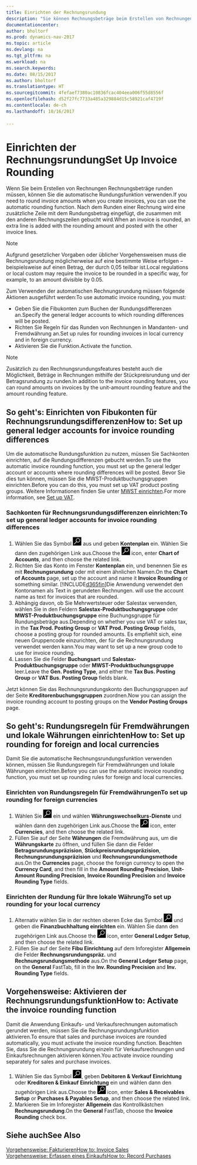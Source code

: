 ```yaml
---
title: Einrichten der Rechnungsrundung
description: "Sie können Rechnungsbeträge beim Erstellen von Rechnungen runden. Darüber hinaus muss die Rechnungsrundung möglicherweise aufgrund lokaler Vorgaben oder üblicher Vorgehensweisenauf eine bestimmte Weise erfolgen – beispielsweise auf einen Betrag, der durch 0,05 teilbar ist."
documentationcenter: 
author: bholtorf
ms.prod: dynamics-nav-2017
ms.topic: article
ms.devlang: na
ms.tgt_pltfrm: na
ms.workload: na
ms.search.keywords: 
ms.date: 08/15/2017
ms.author: bholtorf
ms.translationtype: HT
ms.sourcegitcommit: 4fefaef7380ac10836fcac404eea006f55d8556f
ms.openlocfilehash: d52f27fc7733a485a329884d15c58921caf4719f
ms.contentlocale: de-ch
ms.lasthandoff: 10/16/2017

---
```

# <a name="set-up-invoice-rounding"></a><span data-ttu-id="e7ce0-104">Einrichten der Rechnungsrundung</span><span class="sxs-lookup"><span data-stu-id="e7ce0-104">Set Up Invoice Rounding</span></span>
<span data-ttu-id="e7ce0-105">Wenn Sie beim Erstellen von Rechnungen Rechnungsbeträge runden müssen, können Sie die automatische Rundungsfunktion verwenden.</span><span class="sxs-lookup"><span data-stu-id="e7ce0-105">If you need to round invoice amounts when you create invoices, you can use the automatic rounding function.</span></span> <span data-ttu-id="e7ce0-106">Nach dem Runden einer Rechnung wird eine zusätzliche Zeile mit dem Rundungsbetrag eingefügt, die zusammen mit den anderen Rechnungszeilen gebucht wird.</span><span class="sxs-lookup"><span data-stu-id="e7ce0-106">When an invoice is rounded, an extra line is added with the rounding amount and posted with the other invoice lines.</span></span>

> [!NOTE]  
>  <span data-ttu-id="e7ce0-107">Aufgrund gesetzlicher Vorgaben oder üblicher Vorgehensweisen muss die Rechnungsrundung möglicherweise auf eine bestimmte Weise erfolgen – beispielsweise auf einen Betrag, der durch 0,05 teilbar ist.</span><span class="sxs-lookup"><span data-stu-id="e7ce0-107">Local regulations or local custom may require the invoice to be rounded in a specific way, for example, to an amount divisible by 0.05.</span></span>  
  
<span data-ttu-id="e7ce0-108">Zum Verwenden der automatischen Rechnungsrundung müssen folgende Aktionen ausgeführt werden:</span><span class="sxs-lookup"><span data-stu-id="e7ce0-108">To use automatic invoice rounding, you must:</span></span>  
  
* <span data-ttu-id="e7ce0-109">Geben Sie die Fibukonten zum Buchen der Rundungsdifferenzen an.</span><span class="sxs-lookup"><span data-stu-id="e7ce0-109">Specify the general ledger accounts to which rounding differences will be posted.</span></span>  
* <span data-ttu-id="e7ce0-110">Richten Sie Regeln für das Runden von Rechnungen in Mandanten- und Fremdwährung an.</span><span class="sxs-lookup"><span data-stu-id="e7ce0-110">Set up rules for rounding invoices in local currency and in foreign currency.</span></span>  
* <span data-ttu-id="e7ce0-111">Aktivieren Sie die Funktion.</span><span class="sxs-lookup"><span data-stu-id="e7ce0-111">Activate the function.</span></span>  
  
> [!NOTE]  
>  <span data-ttu-id="e7ce0-112">Zusätzlich zu den Rechnungsrundungsfeatures besteht auch die Möglichkeit, Beträge in Rechnungen mithilfe der Stückpreisrundung und der Betragsrundung zu runden.</span><span class="sxs-lookup"><span data-stu-id="e7ce0-112">In addition to the invoice rounding features, you can round amounts on invoices by the unit-amount rounding feature and the amount rounding feature.</span></span>  
 
## <a name="how-to-set-up-general-ledger-accounts-for-invoice-rounding-differences"></a><span data-ttu-id="e7ce0-113">So geht's: Einrichten von Fibukonten für Rechnungsrundungsdifferenzen</span><span class="sxs-lookup"><span data-stu-id="e7ce0-113">How to: Set up general ledger accounts for invoice rounding differences</span></span>
<span data-ttu-id="e7ce0-114">Um die automatische Rundungsfunktion zu nutzen, müssen Sie Sachkonten einrichten, auf die Rundungsdifferenzen gebucht werden.</span><span class="sxs-lookup"><span data-stu-id="e7ce0-114">To use the automatic invoice rounding function, you must set up the general ledger account or accounts where rounding differences will be posted.</span></span> <span data-ttu-id="e7ce0-115">Bevor Sie dies tun können, müssen Sie die MWST-Produktbuchungsgruppen einrichten.</span><span class="sxs-lookup"><span data-stu-id="e7ce0-115">Before you can do this, you must set up VAT product posting groups.</span></span> <span data-ttu-id="e7ce0-116">Weitere Informationen finden Sie unter [MWST einrichten](finance-setup-vat.md).</span><span class="sxs-lookup"><span data-stu-id="e7ce0-116">For more information, see [Set up VAT](finance-setup-vat.md).</span></span>  
  
### <a name="to-set-up-general-ledger-accounts-for-invoice-rounding-differences"></a><span data-ttu-id="e7ce0-117">Sachkonten für Rechnungsrundungsdifferenzen einrichten:</span><span class="sxs-lookup"><span data-stu-id="e7ce0-117">To set up general ledger accounts for invoice rounding differences</span></span>  
1. <span data-ttu-id="e7ce0-118">Wählen Sie das Symbol ![Nach Seite oder Bericht suchen](media/ui-search/search_small.png "Nach Seite oder Bericht suchen") aus und geben **Kontenplan** ein. Wählen Sie dann den zugehörigen Link aus.</span><span class="sxs-lookup"><span data-stu-id="e7ce0-118">Choose the ![Search for Page or Report](media/ui-search/search_small.png "Search for Page or Report icon") icon, enter **Chart of Accounts**, and then choose the related link.</span></span>  
2. <span data-ttu-id="e7ce0-119">Richten Sie das Konto im Fenster **Kontenplan** ein, und benennen Sie es mit **Rechnungsrundung** oder mit einem ähnlichen Namen.</span><span class="sxs-lookup"><span data-stu-id="e7ce0-119">On the **Chart of Accounts** page, set up the account and name it **Invoice Rounding** or something similar.</span></span> [!INCLUDE[d365fin](includes/d365fin_md.md)]<span data-ttu-id="e7ce0-120">Die Anwendung verwendet den Kontonamen als Text in gerundeten Rechnungen.</span><span class="sxs-lookup"><span data-stu-id="e7ce0-120"> will use the account name as text for invoices that are rounded.</span></span>  
3. <span data-ttu-id="e7ce0-121">Abhängig davon, ob Sie Mehrwertsteuer oder Salestax verwenden, wählen Sie in den Feldern **Salestax-Produktbuchungsgruppe** oder **MWST-Produktbuchungsgruppe** eine Buchungsgruppe für Rundungsbeträge aus.</span><span class="sxs-lookup"><span data-stu-id="e7ce0-121">Depending on whether you use VAT or sales tax, in the **Tax Prod. Posting Group** or **VAT Prod. Posting Group** fields, choose a posting group for rounded amounts.</span></span> <span data-ttu-id="e7ce0-122">Es empfiehlt sich, eine neuen Gruppencode einzurichten, der für die Rechnungsrundung verwendet werden kann.</span><span class="sxs-lookup"><span data-stu-id="e7ce0-122">You may want to set up a new group code to use for invoice rounding.</span></span>
4. <span data-ttu-id="e7ce0-123">Lassen Sie die Felder **Buchungsart** und **Salestax-Produktbuchungsgruppe** oder **MWST-Produktbuchungsgruppe** leer.</span><span class="sxs-lookup"><span data-stu-id="e7ce0-123">Leave the **Gen. Posting Type**, and either the **Tax Bus. Posting Group** or **VAT Bus. Posting Group** fields blank.</span></span> <!-- Why do we say to leave these blank, when there are a lot of other fields we also leave blank but don't mention? -->  
  
<span data-ttu-id="e7ce0-124">Jetzt können Sie das Rechnungsrundungskonto den Buchungsgruppen auf der Seite **Kreditorenbuchungsgruppen** zuordnen.</span><span class="sxs-lookup"><span data-stu-id="e7ce0-124">Now you can assign the invoice rounding account to posting groups on the **Vendor Posting Groups** page.</span></span>  <!-- Why only the vendor posting groups? -->

## <a name="how-to-set-up-rounding-for-foreign-and-local-currencies"></a><span data-ttu-id="e7ce0-125">So geht's: Rundungsregeln für Fremdwährungen und lokale Währungen einrichten</span><span class="sxs-lookup"><span data-stu-id="e7ce0-125">How to: Set up rounding for foreign and local currencies</span></span>
<span data-ttu-id="e7ce0-126">Damit Sie die automatische Rechnungsrundungsfunktion verwenden können, müssen Sie Rundungsregeln für Fremdwährungen und lokale Währungen einrichten.</span><span class="sxs-lookup"><span data-stu-id="e7ce0-126">Before you can use the automatic invoice rounding function, you must set up rounding rules for foreign and local currencies.</span></span>

### <a name="to-set-up-rounding-for-foreign-currencies"></a><span data-ttu-id="e7ce0-127">Einrichten von Rundungsregeln für Fremdwährungen</span><span class="sxs-lookup"><span data-stu-id="e7ce0-127">To set up rounding for foreign currencies</span></span>  
1. <span data-ttu-id="e7ce0-128">Wählen Sie ![Nach Seite oder Bericht suchen](media/ui-search/search_small.png "Nach Seite oder Bericht suchen") ein und wählen **Währungswechselkurs-Dienste** und wählen dann den zugehörigen Link aus.</span><span class="sxs-lookup"><span data-stu-id="e7ce0-128">Choose the ![Search for Page or Report](media/ui-search/search_small.png "Search for Page or Report icon") icon, enter **Currencies**, and then choose the related link.</span></span>  
2. <span data-ttu-id="e7ce0-129">Füllen Sie auf der Seite **Währungen** die Fremdwährung aus, um die **Währungskarte** zu öffnen, und füllen Sie dann die Felder **Betragsrundungspräzision**, **Stückpreisrundungspräzision**, **Rechnungsrundungspräzision** und **Rechnungsrundungsmethode** aus.</span><span class="sxs-lookup"><span data-stu-id="e7ce0-129">On the **Currencies** page, choose the foreign currency to open the **Currency Card**, and then fill in the **Amount Rounding Precision**, **Unit-Amount Rounding Precision**, **Invoice Rounding Precision** and **Invoice Rounding Type** fields.</span></span>
  
### <a name="to-set-up-rounding-for-your-local-currency"></a><span data-ttu-id="e7ce0-130">Einrichten der Rundung für Ihre lokale Währung</span><span class="sxs-lookup"><span data-stu-id="e7ce0-130">To set up rounding for your local currency</span></span>
1. <span data-ttu-id="e7ce0-131">Alternativ wählen Sie in der rechten oberen Ecke das Symbol ![Nach Seite oder Bericht suchen](media/ui-search/search_small.png "Nach Seite oder Bericht suchen") und geben die **Finanzbuchhaltung einrichten** ein. Wählen Sie dann den zugehörigen Link aus.</span><span class="sxs-lookup"><span data-stu-id="e7ce0-131">Choose the ![Search for Page or Report](media/ui-search/search_small.png "Search for Page or Report icon") icon, enter **General Ledger Setup**, and then choose the related link.</span></span>  
2. <span data-ttu-id="e7ce0-132">Füllen Sie auf der Seite **Fibu Einrichtung** auf dem Inforegister **Allgemein** die Felder **Rechnungsrundungspräz.** und **Rechnungsrundungsmethode** aus.</span><span class="sxs-lookup"><span data-stu-id="e7ce0-132">On the **General Ledger Setup** page, on the **General** FastTab, fill in the **Inv. Rounding Precision** and **Inv. Rounding Type** fields.</span></span>  

## <a name="how-to-activate-the-invoice-rounding-function"></a><span data-ttu-id="e7ce0-133">Vorgehensweise: Aktivieren der Rechnungsrundungsfunktion</span><span class="sxs-lookup"><span data-stu-id="e7ce0-133">How to: Activate the invoice rounding function</span></span>  
<span data-ttu-id="e7ce0-134">Damit die Anwendung Einkaufs- und Verkaufsrechnungen automatisch gerundet werden, müssen Sie die Rechnungsrundungsfunktion aktivieren.</span><span class="sxs-lookup"><span data-stu-id="e7ce0-134">To ensure that sales and purchase invoices are rounded automatically, you must activate the invoice rounding function.</span></span> <span data-ttu-id="e7ce0-135">Beachten Sie, dass Sie die Rechnungsrundung einzeln für Verkaufsrechnungen und Einkaufsrechnungen aktivieren können.</span><span class="sxs-lookup"><span data-stu-id="e7ce0-135">You activate invoice rounding separately for sales and purchase invoices.</span></span>

1. <span data-ttu-id="e7ce0-136">Wählen Sie das Symbol ![Nach Seite oder Bericht suchen](media/ui-search/search_small.png "Symbol Nach Seite oder Bericht suchen"), geben **Debitoren & Verkauf Einrichtung** oder **Kreditoren & Einkauf Einrichtung** ein und wählen dann den zugehörigen Link aus.</span><span class="sxs-lookup"><span data-stu-id="e7ce0-136">Choose the ![Search for Page or Report](media/ui-search/search_small.png "Search for Page or Report icon") icon, enter **Sales & Receivables Setup** or **Purchases & Payables Setup**, and then choose the related link.</span></span>  
2. <span data-ttu-id="e7ce0-137">Markieren Sie im Inforegister **Allgemein** das Kontrollkästchen **Rechnungsrundung**.</span><span class="sxs-lookup"><span data-stu-id="e7ce0-137">On the **General** FastTab, choose the **Invoice Rounding** check box.</span></span>  
  
## <a name="see-also"></a><span data-ttu-id="e7ce0-138">Siehe auch</span><span class="sxs-lookup"><span data-stu-id="e7ce0-138">See Also</span></span>  
[<span data-ttu-id="e7ce0-139">Vorgehensweise: Fakturieren</span><span class="sxs-lookup"><span data-stu-id="e7ce0-139">How to: Invoice Sales</span></span>](sales-how-invoice-sales.md)  
[<span data-ttu-id="e7ce0-140">Vorgehensweise: Erfassen eines Einkaufs</span><span class="sxs-lookup"><span data-stu-id="e7ce0-140">How to: Record Purchases</span></span>](purchasing-how-record-purchases.md)
